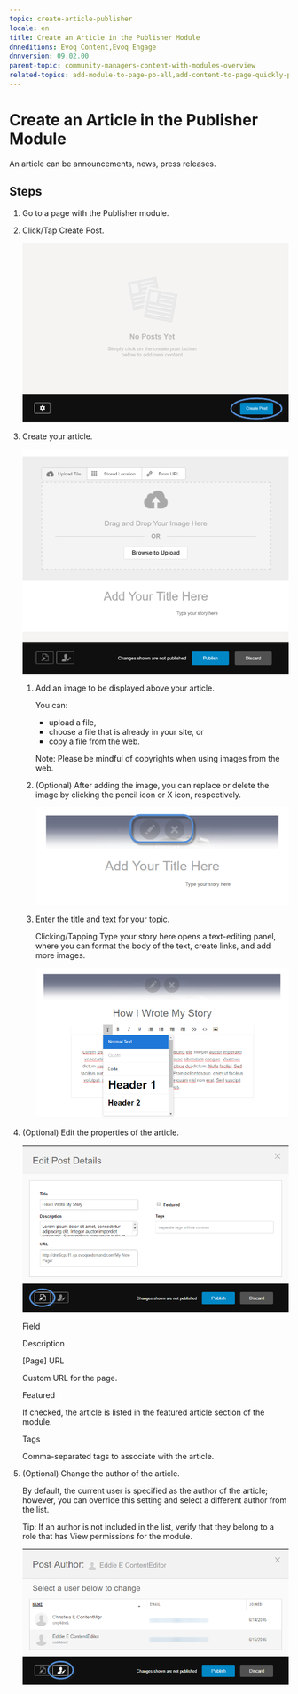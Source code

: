 ```yaml
---
topic: create-article-publisher
locale: en
title: Create an Article in the Publisher Module
dnneditions: Evoq Content,Evoq Engage
dnnversion: 09.02.00
parent-topic: community-managers-content-with-modules-overview
related-topics: add-module-to-page-pb-all,add-content-to-page-quickly-pb-all,configure-module-on-page-pb-all,delete-module-from-page-pb-all,restore-deleted-modules,purge-deleted-modules
---
```


# Create an Article in the Publisher Module

An article can be announcements, news, press releases.

## Steps

1.  Go to a page with the Publisher module.
2.  Click/Tap Create Post.
    
      
    
    ![Publisher module with the Edit Bar](/images/scr-module-Publisher-EditBar-CreatePost.png)
    
      
    
3.  Create your article.
    
      
    
    ![Create an article with the Publisher module](/images/scr-Publisher-CreatePost.png)
    
      
    
    1.  Add an image to be displayed above your article.
        
        You can:
        
        *   upload a file,
        *   choose a file that is already in your site, or
        *   copy a file from the web.
        
        Note: Please be mindful of copyrights when using images from the web.
        
    2.  (Optional) After adding the image, you can replace or delete the image by clicking the pencil icon or X icon, respectively.
        
          
        
        ![](/images/scr-Publisher-ReplaceDeleteImage.png)
        
          
        
    3.  Enter the title and text for your topic.
        
        Clicking/Tapping Type your story here opens a text-editing panel, where you can format the body of the text, create links, and add more images.
        
          
        
        ![](/images/scr-Publisher-TextEditingPanel2.png)
        
          
        
4.  (Optional) Edit the properties of the article.
    
      
    
    ![](/images/scr-Publisher-EditPostDetails.png)
    
      
    
    Field
    
    Description
    
    \[Page\] URL
    
    Custom URL for the page.
    
    Featured
    
    If checked, the article is listed in the featured article section of the module.
    
    Tags
    
    Comma-separated tags to associate with the article.
    
5.  (Optional) Change the author of the article.
    
    By default, the current user is specified as the author of the article; however, you can override this setting and select a different author from the list.
    
    Tip: If an author is not included in the list, verify that they belong to a role that has View permissions for the module.
    
      
    
    ![](/images/scr-Publisher-PostAuthor.png)